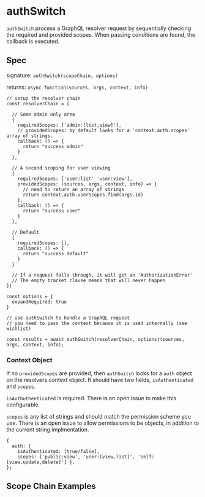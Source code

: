 # authSwitch


`authSwitch` process a GraphQL resolver request by sequentially
checking the required and provided scopes.
When passing conditions are found, the callback is executed.


## Spec

signature: `authSwitch(scopeChain, options)`

returns: `async function(sources, args, context, info)`


```
// setup the resolver chain
const resolverChain = [

  // Some admin only area
  {
    requiredScopes: ['admin:[list,view]'],
    // providedScopes: by default looks for a 'context.auth.scopes' array of strings.
    callback: () => {
      return "success admin"
    }
  },

  // A second scoping for user viewing
  {
    requiredScopes: ['user:list' 'user:view'],
    providedScopes: (sources, args, context, info) => {
      // need to return an array of strings
      return context.auth.userScopes.find(args.id)
    },
    callback: () => {
      return "success user"
    }
  },

  // Default
  {
    requiredScopes: [],
    callback: () => {
      return "success default"
    }
  }

  // If a request falls through, it will get an 'AuthorizationError'
  // The empty bracket clause means that will never happen
])

const options = {
  expandRequired: true
}

// use authSwitch to handle a GraphQL request
// you need to pass the context because it is used internally (see wishlist)

const results = await authSwitch(resolverChain, options)(sources, args, context, info);
```


### Context Object

If no `providedScopes` are provided, then `authSwitch`
looks for a `auth` object on the resolvers context object.
It should have two fields, `isAuthenticated` and `scopes`.

`isAuthuthenticated` is required.
There is an open issue to make this configurable.

`scopes` is any list of strings and should match the permission scheme you use.
There is an open issue to allow permissions to be objects, in addition to the current string implmentation.

```
{
  auth: {
    isAuthenticated: [true/false],
    scopes: ['public:view', 'user:[view,list]', 'self:[view,update,delete]'] },
};
```

## Scope Chain Examples


